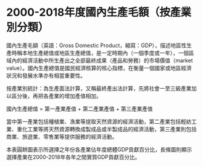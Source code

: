 # 2000-2018年度國內生產毛額（按產業別分類）

國內生產毛額（英語：Gross Domestic Product，縮寫：GDP），描述地區性生產時稱本地生產總值或地區生產總值，是一定時期內（一個季度或一年），一個區域內的經濟活動中所生產出之全部最終成果（產品和勞務）的市場價值（market value）。國內生產總值是國民經濟核算的核心指標，在衡量一個國家或地區經濟狀況和發展水準亦有相當重要性。

按產業別統計：為生產面法計算，又稱最終產出法計算，先將社會一至三級產業加以區分後，再把各產業的增加產值相加。

國內生產總值 = 第一產業產值 + 第二產業產值 + 第三產業產值

當中第一產業包括種植業、漁業等提取天然資源的經濟活動，第二產業包括輕紡工業、重化工業等將天然資源轉換成製成品或半製成品的經濟活動，第三產業則包括商業、旅遊業、零售業等提供服務的經濟活動。

本表圓餅圖表示所選擇之年份各產業佔年度總體GDP貢獻百分比，長條圖則顯示選擇產業在2000-2018年各年之間實質GDP貢獻百分比。
